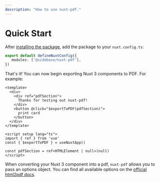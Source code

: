 ```yaml
---
description: "How to use nuxt-pdf."
---
```


# Quick Start

After [installing the package](/nuxt-pdf/getting-started/installation), add the package to your `nuxt.config.ts`:

```ts
export default defineNuxtConfig({
   modules: ['@sidebase/nuxt-pdf'],
})
```

That's it! You can now begin exporting Nuxt 3 components to PDF. For example:

```vue
<template>
  <div>
    <div ref="pdfSection">
      Thanks for testing out nuxt-pdf!
    </div>
    <button @click="$exportToPDF(pdfSection)">
      print card
    </button>
  </div>
</template>

<script setup lang="ts">
import { ref } from 'vue'
const { $exportToPDF } = useNuxtApp()

const pdfSection = ref<HTMLElement | null>(null)
</script>

```

When converting your Nuxt 3 component into a pdf, `nuxt-pdf` allows you to pass an options object. You can find all available options on the [official html2pdf docs](https://ekoopmans.github.io/html2pdf.js/#options).
